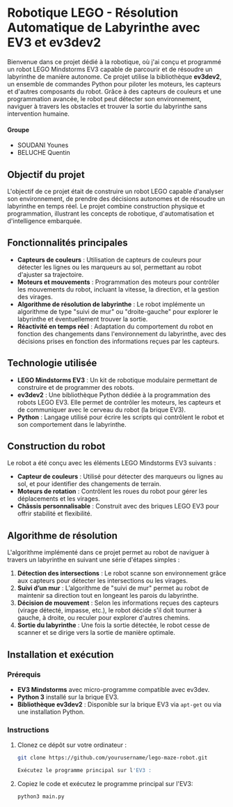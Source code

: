 # Robotique LEGO - Résolution Automatique de Labyrinthe avec EV3 et ev3dev2

Bienvenue dans ce projet dédié à la robotique, où j'ai conçu et programmé un robot LEGO Mindstorms EV3 capable de parcourir et de résoudre un labyrinthe de manière autonome. Ce projet utilise la bibliothèque **ev3dev2**, un ensemble de commandes Python pour piloter les moteurs, les capteurs et d'autres composants du robot. Grâce à des capteurs de couleurs et une programmation avancée, le robot peut détecter son environnement, naviguer à travers les obstacles et trouver la sortie du labyrinthe sans intervention humaine.

#### Groupe
- SOUDANI Younes
- BELUCHE Quentin

## Objectif du projet

L'objectif de ce projet était de construire un robot LEGO capable d'analyser son environnement, de prendre des décisions autonomes et de résoudre un labyrinthe en temps réel. Le projet combine construction physique et programmation, illustrant les concepts de robotique, d'automatisation et d'intelligence embarquée.

## Fonctionnalités principales

- **Capteurs de couleurs** : Utilisation de capteurs de couleurs pour détecter les lignes ou les marqueurs au sol, permettant au robot d'ajuster sa trajectoire.
- **Moteurs et mouvements** : Programmation des moteurs pour contrôler les mouvements du robot, incluant la vitesse, la direction, et la gestion des virages.
- **Algorithme de résolution de labyrinthe** : Le robot implémente un algorithme de type "suivi de mur" ou "droite-gauche" pour explorer le labyrinthe et éventuellement trouver la sortie.
- **Réactivité en temps réel** : Adaptation du comportement du robot en fonction des changements dans l'environnement du labyrinthe, avec des décisions prises en fonction des informations reçues par les capteurs.

## Technologie utilisée

- **LEGO Mindstorms EV3** : Un kit de robotique modulaire permettant de construire et de programmer des robots.
- **ev3dev2** : Une bibliothèque Python dédiée à la programmation des robots LEGO EV3. Elle permet de contrôler les moteurs, les capteurs et de communiquer avec le cerveau du robot (la brique EV3).
- **Python** : Langage utilisé pour écrire les scripts qui contrôlent le robot et son comportement dans le labyrinthe.

## Construction du robot

Le robot a été conçu avec les éléments LEGO Mindstorms EV3 suivants :

- **Capteur de couleurs** : Utilisé pour détecter des marqueurs ou lignes au sol, et pour identifier des changements de terrain.
- **Moteurs de rotation** : Contrôlent les roues du robot pour gérer les déplacements et les virages.
- **Châssis personnalisable** : Construit avec des briques LEGO EV3 pour offrir stabilité et flexibilité.

## Algorithme de résolution

L'algorithme implémenté dans ce projet permet au robot de naviguer à travers un labyrinthe en suivant une série d'étapes simples :

1. **Détection des intersections** : Le robot scanne son environnement grâce aux capteurs pour détecter les intersections ou les virages.
2. **Suivi d’un mur** : L’algorithme de "suivi de mur" permet au robot de maintenir sa direction tout en longeant les parois du labyrinthe.
3. **Décision de mouvement** : Selon les informations reçues des capteurs (virage détecté, impasse, etc.), le robot décide s'il doit tourner à gauche, à droite, ou reculer pour explorer d'autres chemins.
4. **Sortie du labyrinthe** : Une fois la sortie détectée, le robot cesse de scanner et se dirige vers la sortie de manière optimale.

## Installation et exécution

### Prérequis

- **EV3 Mindstorms** avec micro-programme compatible avec ev3dev.
- **Python 3** installé sur la brique EV3.
- **Bibliothèque ev3dev2** : Disponible sur la brique EV3 via `apt-get` ou via une installation Python.

### Instructions

1. Clonez ce dépôt sur votre ordinateur :
   ```bash
   git clone https://github.com/yourusername/lego-maze-robot.git

   Exécutez le programme principal sur l'EV3 :
2. Copiez le code et exécutez le programme principal sur l'EV3:
   ```bash
   python3 main.py

